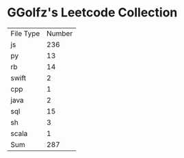 # GGolfz's Leetcode Collection

<table><tr><td>File Type</td><td>Number</td></tr><tr><td>js</td><td>236</td></tr><tr><td>py</td><td>13</td></tr><tr><td>rb</td><td>14</td></tr><tr><td>swift</td><td>2</td></tr><tr><td>cpp</td><td>1</td></tr><tr><td>java</td><td>2</td></tr><tr><td>sql</td><td>15</td></tr><tr><td>sh</td><td>3</td></tr><tr><td>scala</td><td>1</td></tr><tr><td>Sum</td><td>287</td></tr></table>